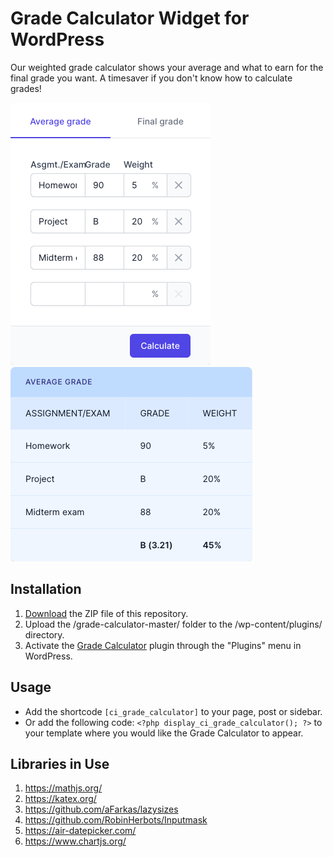 # Grade Calculator Widget for WordPress

Our weighted grade calculator shows your average and what to earn for the final grade you want. A timesaver if you don't know how to calculate grades!

![Grade Calculator Input Form](/assets/images/screenshot-1.png "Grade Calculator Input Form")
![Grade Calculator Calculation Results](/assets/images/screenshot-2.png "Grade Calculator Calculation Results")

## Installation

1. [Download](https://github.com/pub-calculator-io/age-calculator/archive/refs/heads/master.zip) the ZIP file of this repository.
2. Upload the /grade-calculator-master/ folder to the /wp-content/plugins/ directory.
3. Activate the [Grade Calculator](https://www.calculator.io/grade-calculator/ "Grade Calculator Homepage") plugin through the "Plugins" menu in WordPress.

## Usage
* Add the shortcode `[ci_grade_calculator]` to your page, post or sidebar.
* Or add the following code: `<?php display_ci_grade_calculator(); ?>` to your template where you would like the Grade Calculator to appear.

## Libraries in Use
1. https://mathjs.org/
2. https://katex.org/
3. https://github.com/aFarkas/lazysizes
4. https://github.com/RobinHerbots/Inputmask
5. https://air-datepicker.com/
6. https://www.chartjs.org/
